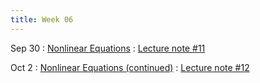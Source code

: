 ```yaml
---
title: Week 06
---
```


Sep 30
: [Nonlinear Equations](https://boguoporousmedia.github.io/HWRS504-2025Fall/lecture/)
  : [Lecture note #11](https://boguoporousmedia.github.io/HWRS504-2025Fall/lecture/)

Oct 2
: [Nonlinear Equations (continued)](https://boguoporousmedia.github.io/HWRS504-2025Fall/lecture/)
  : [Lecture note #12](https://boguoporousmedia.github.io/HWRS504-2025Fall/lecture/)
